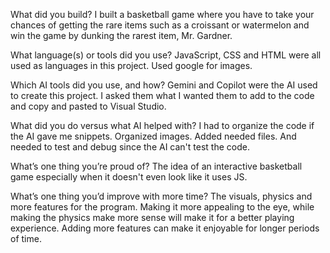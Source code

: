 What did you build?
I built a basketball game where you have to take your chances of getting the rare items such as a croissant or watermelon and win the game by dunking the rarest item, Mr. Gardner.

What language(s) or tools did you use?
JavaScript, CSS and HTML were all used as languages in this project. Used google for images.

Which AI tools did you use, and how?
Gemini and Copilot were the AI used to create this project. I asked them what I wanted them to add to the code and copy and pasted to Visual Studio.

What did you do versus what AI helped with?
I had to organize the code if the AI gave me snippets. Organized images. Added needed files. And needed to test and debug since the AI can't test the code.

What’s one thing you’re proud of?
The idea of an interactive basketball game especially when it doesn't even look like it uses JS.

What’s one thing you’d improve with more time?
The visuals, physics and more features for the program. Making it more appealing to the eye, while making the physics make more sense will make it for a better playing experience. Adding more features can make it enjoyable for longer periods of time.